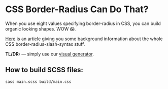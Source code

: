# CSS Border-Radius Can Do That?

When you use eight values specifying border-radius in CSS, you can build organic looking shapes. WOW 😱.

[Here](https://medium.com/@nilsbinder/css-border-radius-can-do-that-c3b20bd9405) is an article giving you some background information about the whole CSS border-radius-slash-syntax stuff.

**TL/DR:** — simply use our [visual generator](https://9elements.github.io/fancy-border-radius/).


## How to build SCSS files:
```sass main.scss build/main.css```
